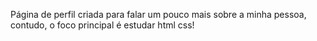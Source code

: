 Página de perfil criada para falar um pouco mais sobre a minha pessoa, contudo, o foco principal é estudar html css!
